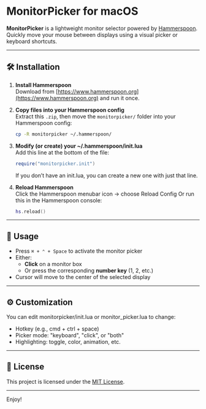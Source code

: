 # MonitorPicker for macOS

**MonitorPicker** is a lightweight monitor selector powered by [Hammerspoon](https://www.hammerspoon.org).  
Quickly move your mouse between displays using a visual picker or keyboard shortcuts.

---

## 🛠 Installation

1. **Install Hammerspoon**  
   Download from [https://www.hammerspoon.org](https://www.hammerspoon.org) and run it once.

2. **Copy files into your Hammerspoon config**  
   Extract this `.zip`, then move the `monitorpicker/` folder into your Hammerspoon config:

   ```bash
   cp -R monitorpicker ~/.hammerspoon/
   ```

3. **Modify (or create) your ~/.hammerspoon/init.lua**  
   Add this line at the bottom of the file:

   ```lua
   require("monitorpicker.init")
   ```

   If you don’t have an init.lua, you can create a new one with just that line.

4. **Reload Hammerspoon**  
   Click the Hammerspoon menubar icon → choose Reload Config
   Or run this in the Hammerspoon console:

   ```lua
   hs.reload()
   ```
---

## 🚀 Usage

- Press `⌘ + ⌃ + Space` to activate the monitor picker
- Either:
  - **Click** on a monitor box  
  - Or press the corresponding **number key** (1, 2, etc.)
- Cursor will move to the center of the selected display

---

## ⚙️  Customization

You can edit monitorpicker/init.lua or monitor_picker.lua to change:

- Hotkey (e.g., cmd + ctrl + space)
- Picker mode: "keyboard", "click", or "both"
- Highlighting: toggle, color, animation, etc.

---

## 🧾 License

This project is licensed under the [MIT License](./LICENSE.md).

---

Enjoy!
